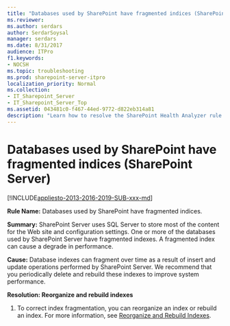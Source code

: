 ```yaml
---
title: "Databases used by SharePoint have fragmented indices (SharePoint Server)"
ms.reviewer: 
ms.author: serdars
author: SerdarSoysal
manager: serdars
ms.date: 8/31/2017
audience: ITPro
f1.keywords:
- NOCSH
ms.topic: troubleshooting
ms.prod: sharepoint-server-itpro
localization_priority: Normal
ms.collection:
- IT_Sharepoint_Server
- IT_Sharepoint_Server_Top
ms.assetid: 043481c0-f467-44ed-9772-d822eb314a81
description: "Learn how to resolve the SharePoint Health Analyzer rule: Databases used by SharePoint have fragmented indices, for SharePoint Server."
---
```


# Databases used by SharePoint have fragmented indices (SharePoint Server)

[!INCLUDE[appliesto-2013-2016-2019-SUB-xxx-md](../includes/appliesto-2013-2016-2019-SUB-xxx-md.md)]
  
 **Rule Name:** Databases used by SharePoint have fragmented indices. 
  
 **Summary:** SharePoint Server uses SQL Server to store most of the content for the Web site and configuration settings. One or more of the databases used by SharePoint Server have fragmented indexes. A fragmented index can cause a degrade in performance. 
  
 **Cause:** Database indexes can fragment over time as a result of insert and update operations performed by SharePoint Server. We recommend that you periodically delete and rebuild these indexes to improve system performance. 
  
 **Resolution: Reorganize and rebuild indexes**
  
1. To correct index fragmentation, you can reorganize an index or rebuild an index. For more information, see [Reorganize and Rebuild Indexes](/sql/relational-databases/indexes/reorganize-and-rebuild-indexes).